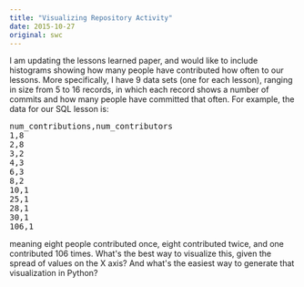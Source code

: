 ```yaml
---
title: "Visualizing Repository Activity"
date: 2015-10-27
original: swc
---
```

<p>
  I am updating the
  lessons learned paper,
  and would like to include histograms showing how many people have contributed how often to our lessons.
  More specifically,
  I have 9 data sets (one for each lesson),
  ranging in size from 5 to 16 records,
  in which each record shows a number of commits and how many people have committed that often.
  For example,
  the data for our SQL lesson is:
</p>
<pre>num_contributions,num_contributors
1,8
2,8
3,2
4,3
6,3
8,2
10,1
25,1
28,1
30,1
106,1</pre>
<p>
  meaning eight people contributed once,
  eight contributed twice,
  and one contributed 106 times.
  What's the best way to visualize this,
  given the spread of values on the X axis?
  And what's the easiest way to generate that visualization in Python?
</p>
